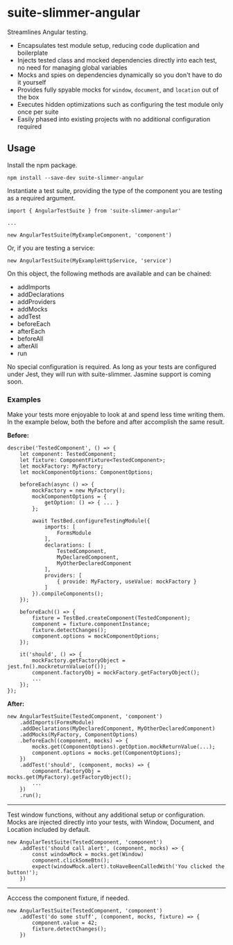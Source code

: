 # suite-slimmer-angular

Streamlines Angular testing.

* Encapsulates test module setup, reducing code duplication and boilerplate
* Injects tested class and mocked dependencies directly into each test, no need for managing global variables
* Mocks and spies on dependencies dynamically so you don't have to do it yourself
* Provides fully spyable mocks for `window`, `document`, and `location` out of the box
* Executes hidden optimizations such as configuring the test module only once per suite
* Easily phased into existing projects with no additional configuration required

## Usage

Install the npm package.

```
npm install --save-dev suite-slimmer-angular
```

Instantiate a test suite, providing the type of the component you are testing as a required argument.

```
import { AngularTestSuite } from 'suite-slimmer-angular'

...

new AngularTestSuite(MyExampleComponent, 'component')
```

Or, if you are testing a service:

```
new AngularTestSuite(MyExampleHttpService, 'service')
```

On this object, the following methods are available and can be chained:

* addImports
* addDeclarations
* addProviders
* addMocks
* addTest
* beforeEach
* afterEach
* beforeAll
* afterAll
* run

No special configuration is required. As long as your tests are configured under Jest, they will run with suite-slimmer. Jasmine support is coming soon.

### Examples

Make your tests more enjoyable to look at and spend less time writing them. In the example below, both the before and after accomplish the same result.

__Before:__

```
describe('TestedComponent', () => {
    let component: TestedComponent;
    let fixture: ComponentFixture<TestedComponent>;
    let mockFactory: MyFactory;
    let mockComponentOptions: ComponentOptions;

    beforeEach(async () => {
        mockFactory = new MyFactory();
        mockComponentOptions = {
            getOption: () => { ... }
        };

        await TestBed.configureTestingModule({
            imports: [
                FormsModule
            ],
            declarations: [
                TestedComponent,
                MyDeclaredComponent,
                MyOtherDeclaredComponent
            ],
            providers: [
                { provide: MyFactory, useValue: mockFactory }
            ]
        }).compileComponents();
    });

    beforeEach(() => {
        fixture = TestBed.createComponent(TestedComponent);
        component = fixture.componentInstance;
        fixture.detectChanges();
        component.options = mockComponentOptions;
    });

    it('should', () => {
        mockFactory.getFactoryObject = jest.fn().mockreturnValue(of());
        component.factoryObj = mockFactory.getFactoryObject();
        ...
    });
});
```

__After:__

```
new AngularTestSuite(TestedComponent, 'component')
    .addImports(FormsModule)
    .addDeclarations(MyDeclaredComponent, MyOtherDeclaredComponent)
    .addMocks(MyFactory, ComponentOptions)
    .beforeEach((component, mocks) => {
        mocks.get(ComponentOptions).getOption.mockReturnValue(...);
        component.options = mocks.get(ComponentOptions);
    })
    .addTest('should', (component, mocks) => {
        component.factoryObj = mocks.get(MyFactory).getFactoryObject();
        ...
    })
    .run();
```

---

Test window functions, without any additional setup or configuration. Mocks are injected directly into your tests, with Window, Document, and Location included by default.

```
new AngularTestSuite(TestedComponent, 'component')
    .addTest('should call alert', (component, mocks) => {
        const windowMock = mocks.get(Window)
        component.clickSomeBtn();
        expect(windowMock.alert).toHaveBeenCalledWith('You clicked the button!');
    })
```

----

Acccess the component fixture, if needed.

```
new AngularTestSuite(TestedComponent, 'component')
    .addTest('do some stuff', (component, mocks, fixture) => {
        component.value = 42;
        fixture.detectChanges();
    })
```
